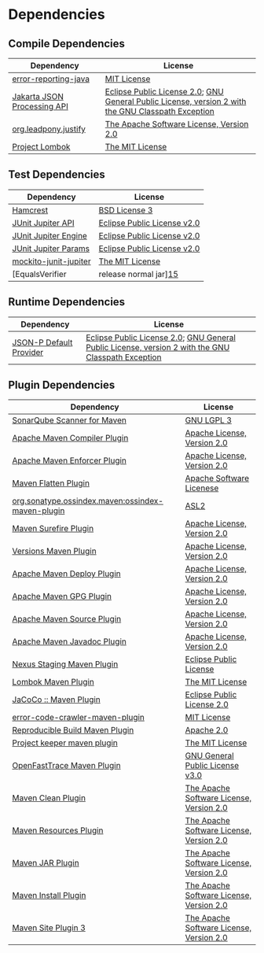 <!-- @formatter:off -->
# Dependencies

## Compile Dependencies

| Dependency                       | License                                                                                                      |
| -------------------------------- | ------------------------------------------------------------------------------------------------------------ |
| [error-reporting-java][0]        | [MIT License][1]                                                                                             |
| [Jakarta JSON Processing API][2] | [Eclipse Public License 2.0][3]; [GNU General Public License, version 2 with the GNU Classpath Exception][4] |
| [org.leadpony.justify][5]        | [The Apache Software License, Version 2.0][6]                                                                |
| [Project Lombok][7]              | [The MIT License][8]                                                                                         |

## Test Dependencies

| Dependency                                | License                           |
| ----------------------------------------- | --------------------------------- |
| [Hamcrest][9]                             | [BSD License 3][10]               |
| [JUnit Jupiter API][11]                   | [Eclipse Public License v2.0][12] |
| [JUnit Jupiter Engine][11]                | [Eclipse Public License v2.0][12] |
| [JUnit Jupiter Params][11]                | [Eclipse Public License v2.0][12] |
| [mockito-junit-jupiter][13]               | [The MIT License][14]             |
| [EqualsVerifier | release normal jar][15] | [Apache License, Version 2.0][16] |

## Runtime Dependencies

| Dependency                   | License                                                                                                      |
| ---------------------------- | ------------------------------------------------------------------------------------------------------------ |
| [JSON-P Default Provider][2] | [Eclipse Public License 2.0][3]; [GNU General Public License, version 2 with the GNU Classpath Exception][4] |

## Plugin Dependencies

| Dependency                                              | License                                       |
| ------------------------------------------------------- | --------------------------------------------- |
| [SonarQube Scanner for Maven][17]                       | [GNU LGPL 3][18]                              |
| [Apache Maven Compiler Plugin][19]                      | [Apache License, Version 2.0][16]             |
| [Apache Maven Enforcer Plugin][20]                      | [Apache License, Version 2.0][16]             |
| [Maven Flatten Plugin][21]                              | [Apache Software Licenese][16]                |
| [org.sonatype.ossindex.maven:ossindex-maven-plugin][22] | [ASL2][6]                                     |
| [Maven Surefire Plugin][23]                             | [Apache License, Version 2.0][16]             |
| [Versions Maven Plugin][24]                             | [Apache License, Version 2.0][16]             |
| [Apache Maven Deploy Plugin][25]                        | [Apache License, Version 2.0][16]             |
| [Apache Maven GPG Plugin][26]                           | [Apache License, Version 2.0][16]             |
| [Apache Maven Source Plugin][27]                        | [Apache License, Version 2.0][16]             |
| [Apache Maven Javadoc Plugin][28]                       | [Apache License, Version 2.0][16]             |
| [Nexus Staging Maven Plugin][29]                        | [Eclipse Public License][30]                  |
| [Lombok Maven Plugin][31]                               | [The MIT License][32]                         |
| [JaCoCo :: Maven Plugin][33]                            | [Eclipse Public License 2.0][34]              |
| [error-code-crawler-maven-plugin][35]                   | [MIT License][36]                             |
| [Reproducible Build Maven Plugin][37]                   | [Apache 2.0][6]                               |
| [Project keeper maven plugin][38]                       | [The MIT License][39]                         |
| [OpenFastTrace Maven Plugin][40]                        | [GNU General Public License v3.0][41]         |
| [Maven Clean Plugin][42]                                | [The Apache Software License, Version 2.0][6] |
| [Maven Resources Plugin][43]                            | [The Apache Software License, Version 2.0][6] |
| [Maven JAR Plugin][44]                                  | [The Apache Software License, Version 2.0][6] |
| [Maven Install Plugin][45]                              | [The Apache Software License, Version 2.0][6] |
| [Maven Site Plugin 3][46]                               | [The Apache Software License, Version 2.0][6] |

[0]: https://github.com/exasol/error-reporting-java/
[1]: https://github.com/exasol/error-reporting-java/blob/main/LICENSE
[2]: https://github.com/eclipse-ee4j/jsonp
[3]: https://projects.eclipse.org/license/epl-2.0
[4]: https://projects.eclipse.org/license/secondary-gpl-2.0-cp
[5]: https://github.com/leadpony/justify/justify
[6]: http://www.apache.org/licenses/LICENSE-2.0.txt
[7]: https://projectlombok.org
[8]: https://projectlombok.org/LICENSE
[9]: http://hamcrest.org/JavaHamcrest/
[10]: http://opensource.org/licenses/BSD-3-Clause
[11]: https://junit.org/junit5/
[12]: https://www.eclipse.org/legal/epl-v20.html
[13]: https://github.com/mockito/mockito
[14]: https://github.com/mockito/mockito/blob/main/LICENSE
[15]: https://www.jqno.nl/equalsverifier
[16]: https://www.apache.org/licenses/LICENSE-2.0.txt
[17]: http://sonarsource.github.io/sonar-scanner-maven/
[18]: http://www.gnu.org/licenses/lgpl.txt
[19]: https://maven.apache.org/plugins/maven-compiler-plugin/
[20]: https://maven.apache.org/enforcer/maven-enforcer-plugin/
[21]: https://www.mojohaus.org/flatten-maven-plugin/
[22]: https://sonatype.github.io/ossindex-maven/maven-plugin/
[23]: https://maven.apache.org/surefire/maven-surefire-plugin/
[24]: https://www.mojohaus.org/versions/versions-maven-plugin/
[25]: https://maven.apache.org/plugins/maven-deploy-plugin/
[26]: https://maven.apache.org/plugins/maven-gpg-plugin/
[27]: https://maven.apache.org/plugins/maven-source-plugin/
[28]: https://maven.apache.org/plugins/maven-javadoc-plugin/
[29]: http://www.sonatype.com/public-parent/nexus-maven-plugins/nexus-staging/nexus-staging-maven-plugin/
[30]: http://www.eclipse.org/legal/epl-v10.html
[31]: https://anthonywhitford.com/lombok.maven/lombok-maven-plugin/
[32]: https://opensource.org/licenses/MIT
[33]: https://www.jacoco.org/jacoco/trunk/doc/maven.html
[34]: https://www.eclipse.org/legal/epl-2.0/
[35]: https://github.com/exasol/error-code-crawler-maven-plugin/
[36]: https://github.com/exasol/error-code-crawler-maven-plugin/blob/main/LICENSE
[37]: http://zlika.github.io/reproducible-build-maven-plugin
[38]: https://github.com/exasol/project-keeper/
[39]: https://github.com/exasol/project-keeper/blob/main/LICENSE
[40]: https://github.com/itsallcode/openfasttrace-maven-plugin
[41]: https://www.gnu.org/licenses/gpl-3.0.html
[42]: http://maven.apache.org/plugins/maven-clean-plugin/
[43]: http://maven.apache.org/plugins/maven-resources-plugin/
[44]: http://maven.apache.org/plugins/maven-jar-plugin/
[45]: http://maven.apache.org/plugins/maven-install-plugin/
[46]: http://maven.apache.org/plugins/maven-site-plugin/
